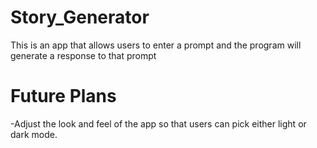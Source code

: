 # Story_Generator
This is an app that allows users to enter a prompt and the program will generate a response to that prompt

# Future Plans

-Adjust the look and feel of the app so that users can pick either light or dark mode.
